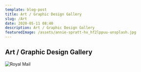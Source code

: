 ```yaml
---
template: blog-post
title: Art / Graphic Design Gallery
slug: /Art
date: 2020-05-11 08:40
description: Art / Graphic Design Gallery
featuredImage: /assets/annie-spratt-hx_hf2lppuu-unsplash.jpg
---
```



## Art / Graphic Design Gallery

![Royal Mail](/assets/royal-mail-unsplash.jpg "Royal Mail from Unsplash")